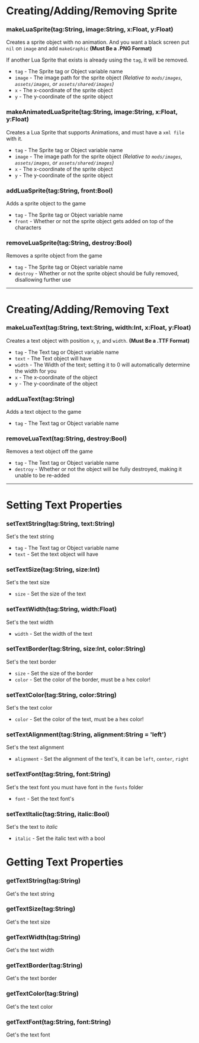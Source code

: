 # Creating/Adding/Removing Sprite
### makeLuaSprite(tag:String, image:String, x:Float, y:Float)
Creates a sprite object with no animation. And you want a black screen put `nil` on `image` and add `makeGraphic` **(Must Be a .PNG Format)**

If another Lua Sprite that exists is already using the `tag`, it will be removed.

- `tag` - The Sprite tag or Object variable name
- `image` - The image path for the sprite object _(Relative to `mods/images`, `assets/images`, or `assets/shared/images`)_
- `x` - The x-coordinate of the sprite object
- `y` - The y-coordinate of the sprite object

### makeAnimatedLuaSprite(tag:String, image:String, x:Float, y:Float)
Creates a Lua Sprite that supports Animations, and must have a `xml file` with it.

- `tag` - The Sprite tag or Object variable name
- `image` - The image path for the sprite object _(Relative to `mods/images`, `assets/images`, or `assets/shared/images`)_
- `x` - The x-coordinate of the sprite object
- `y` - The y-coordinate of the sprite object

### addLuaSprite(tag:String, front:Bool)
Adds a sprite object to the game

- `tag` - The Sprite tag or Object variable name
- `front` - Whether or not the sprite object gets added on top of the characters

### removeLuaSprite(tag:String, destroy:Bool)
Removes a sprite object from the game

- `tag` - The Sprite tag or Object variable name
- `destroy` - Whether or not the sprite object should be fully removed, disallowing further use

***

# Creating/Adding/Removing Text
### makeLuaText(tag:String, text:String, width:Int, x:Float, y:Float)
Creates a text object with position `x`, `y`, and `width`. **(Must Be a .TTF Format)**

- `tag` - The Text tag or Object variable name
- `text` - The Text object will have
- `width` - The Width of the text; setting it to 0 will automatically determine the width for you
- `x` - The x-coordinate of the object
- `y` - The y-coordinate of the object

### addLuaText(tag:String)
Adds a text object to the game

- `tag` - The Text tag or Object variable name

### removeLuaText(tag:String, destroy:Bool)
Removes a text object off the game

- `tag` - The Text tag or Object variable name
- `destroy` - Whether or not the object will be fully destroyed, making it unable to be re-added

***

# Setting Text Properties
### setTextString(tag:String, text:String)
Set's the text string

- `tag` - The Text tag or Object variable name
- `text` - Set the text object will have

### setTextSize(tag:String, size:Int)
Set's the text size

- `size` - Set the size of the text

### setTextWidth(tag:String, width:Float)
Set's the text width

- `width` - Set the width of the text

### setTextBorder(tag:String, size:Int, color:String)
Set's the text border

- `size` - Set the size of the border
- `color` - Set the color of the border, must be a hex color!

### setTextColor(tag:String, color:String)
Set's the text color

- `color` - Set the color of the text, must be a hex color!

### setTextAlignment(tag:String, alignment:String = 'left')
Set's the text alignment

- `alignment` - Set the alignment of the text's, it can be `left`, `center`, `right` 

### setTextFont(tag:String, font:String)
Set's the text font you must have font in the `fonts` folder

- `font` - Set the text font's

### setTextItalic(tag:String, italic:Bool)
Set's the text to _italic_

- `italic` - Set the italic text with a bool

# Getting Text Properties
### getTextString(tag:String)
Get's the text string

### getTextSize(tag:String)
Get's the text size

### getTextWidth(tag:String)
Get's the text width

### getTextBorder(tag:String)
Get's the text border

### getTextColor(tag:String)
Get's the text color

### getTextFont(tag:String, font:String)
Get's the text font